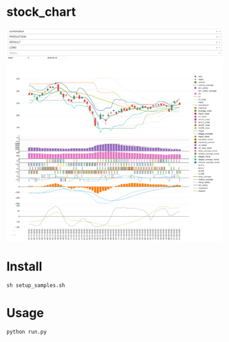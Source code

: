 # stock_chart

![alt](https://raw.githubusercontent.com/fleth/stock_chart/master/screenshot.png)

# Install
```
sh setup_samples.sh
```

# Usage
```
python run.py
```
